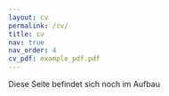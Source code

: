 ```yaml
---
layout: cv
permalink: /cv/
title: cv
nav: true
nav_order: 4
cv_pdf: example_pdf.pdf
---
```


Diese Seite befindet sich noch im Aufbau
